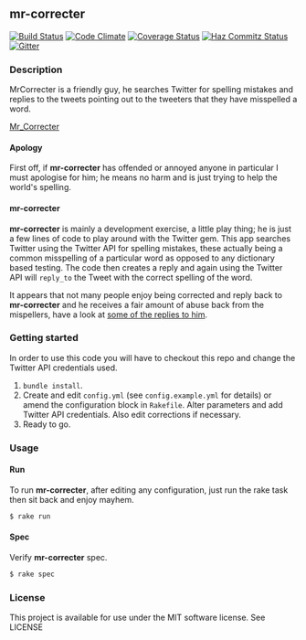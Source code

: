 ## mr-correcter

[![Build Status](https://travis-ci.org/rob-murray/mr-correcter.png?branch=master)](https://travis-ci.org/rob-murray/mr-correcter)
[![Code Climate](https://codeclimate.com/github/rob-murray/mr-correcter.png)](https://codeclimate.com/github/rob-murray/mr-correcter)
[![Coverage Status](https://coveralls.io/repos/rob-murray/mr-correcter/badge.png)](https://coveralls.io/r/rob-murray/mr-correcter)
[![Haz Commitz Status](http://haz-commitz.herokuapp.com/repos/rob-murray/mr-correcter.svg)](http://haz-commitz.herokuapp.com/repos/rob-murray/mr-correcter)
[![Gitter](https://badges.gitter.im/Join%20Chat.svg)](https://gitter.im/rob-murray/mr-correcter?utm_source=badge&utm_medium=badge&utm_campaign=pr-badge&utm_content=badge)

### Description

MrCorrecter is a friendly guy, he searches Twitter for spelling mistakes and replies to the tweets pointing out to the tweeters that they have misspelled a word.

[Mr_Correcter](https://twitter.com/Mr_Correcter)

#### Apology

First off, if **mr-correcter** has offended or annoyed anyone in particular I must apologise for him; he means no harm and is just trying to help the world's spelling.

#### mr-correcter

**mr-correcter** is mainly a development exercise, a little play thing; he is just a few lines of code to play around with the Twitter gem. This app searches Twitter using the Twitter API for spelling mistakes, these actually being a common misspelling of a particular word as opposed to any dictionary based testing. The code then creates a reply and again using the Twitter API will `reply_to` the Tweet with the correct spelling of the word.

It appears that not many people enjoy being corrected and reply back to **mr-correcter** and he receives a fair amount of abuse back from the mispellers, have a look at [some of the replies to him](http://robertomurray.co.uk/blog/2012/the-twitter-account-mr-correcter/).

### Getting started

In order to use this code you will have to checkout this repo and change the Twitter API credentials used.

1. `bundle install`.
2. Create and edit `config.yml` (see `config.example.yml` for details) or amend the configuration block in `Rakefile`. Alter parameters and add Twitter API credentials. Also edit corrections if necessary.
3. Ready to go.


### Usage

#### Run

To run **mr-correcter**, after editing any configuration, just run the rake task then sit back and enjoy mayhem.

```bash
$ rake run
````

#### Spec

Verify **mr-correcter** spec.

```bash
$ rake spec
````

### License

This project is available for use under the MIT software license.
See LICENSE
